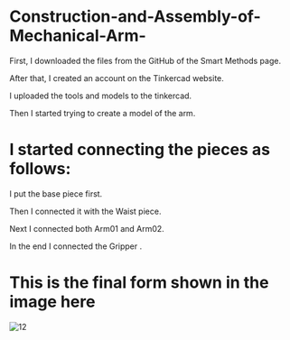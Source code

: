 # Construction-and-Assembly-of-Mechanical-Arm-
First, I downloaded the files from the GitHub of the Smart Methods page.

After that, I created an account on the Tinkercad website.

I uploaded the tools and models to the tinkercad.

Then I started trying to create a model of the arm.

 
# I started connecting the pieces as follows:
I put the base piece first.

Then I connected it with the Waist piece.

Next I connected both Arm01 and Arm02.

In the end I connected the Gripper .


# This is the final form shown in the image here

![12](https://user-images.githubusercontent.com/85841913/122969854-d316b280-d395-11eb-9bab-19b9e36e6b17.PNG)


